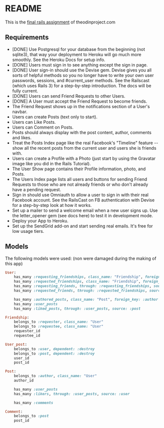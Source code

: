 # README
This is the [final rails assignment](http://www.theodinproject.com/ruby-on-rails/final-project) of theodinproject.com

## Requirements

* [DONE] Use Postgresql for your database from the beginning (not sqlite3), that way your deployment to Heroku will go much more smoothly. See the Heroku Docs for setup info.
* [DONE] Users must sign in to see anything except the sign in page.
* [DONE] User sign-in should use the Devise gem. Devise gives you all sorts of helpful methods so you no longer have to write your own user passwords, sessions, and #current_user methods. See the Railscast (which uses Rails 3) for a step-by-step introduction. The docs will be fully current.
* [DONE] Users can send Friend Requests to other Users.
* [DONE] A User must accept the Friend Request to become friends.
* The Friend Request shows up in the notifications section of a User's navbar.
* Users can create Posts (text only to start).
* Users can Like Posts.
* Users can Comment on Posts.
* Posts should always display with the post content, author, comments and likes.
* Treat the Posts Index page like the real Facebook's "Timeline" feature -- show all the recent posts from the current user and users she is friends with.
* Users can create a Profile with a Photo (just start by using the Gravatar image like you did in the Rails Tutorial).
* The User Show page contains their Profile information, photo, and Posts.
* The Users Index page lists all users and buttons for sending Friend Requests to those who are not already friends or who don't already have a pending request.
* Sign in should use Omniauth to allow a user to sign in with their real Facebook account. See the RailsCast on FB authentication with Devise for a step-by-step look at how it works.
* Set up a mailer to send a welcome email when a new user signs up. Use the letter_opener gem (see docs here) to test it in development mode.
* Deploy your App to Heroku.
* Set up the SendGrid add-on and start sending real emails. It's free for low usage tiers.

## Models
The following models were used: (non were damaged during the making of this app)

```ruby
User:
	has_many :requesting_friendships, class_name: "Friendship", foreign_key: :requestee_id, dependent: :destroy
	has_many :requested_friendships, class_name: "Friendship", foreign_key: :requester_id, dependent: :destroy
	has_many :requesting_friends, through: :requesting_friendships, source: :requester
	has_many :requested_friends, through: :requested_friendships, source: :requestee

	has_many :authored_posts, class_name: "Post", foreign_key: :author
	has_many :user_posts
	has_many :liked_posts, through: :user_posts, source: :post

```

```ruby
Friendship:
	belongs_to :requester, class_name: "User"
	belongs_to :requestee, class_name: "User"
	requester_id
	requestee_id
```

```ruby
User_post:
	belongs_to :user, dependent: :destroy
	belongs_to :post, dependent: :destroy
	user_id
	post_id
```

```ruby
Post:
	belongs_to :author, class_name: "User"
	author_id

	has_many :user_posts
	has_many :likers, through: :user_posts, source: :user

	has_many :comments
```

```ruby
Comment:
	belongs_to :post
	post_id
```